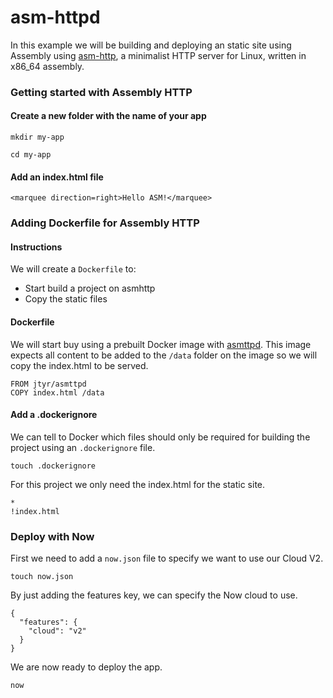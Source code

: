 # asm-httpd

In this example we will be building and deploying an static site using Assembly using [asm-http](https://github.com/jcalvinowens/asmhttpd), a minimalist HTTP server for Linux, written in x86_64 assembly.

### Getting started with Assembly HTTP

#### Create a new folder with the name of your app

```
mkdir my-app

cd my-app
```

#### Add an index.html file

```
<marquee direction=right>Hello ASM!</marquee>
```

### Adding Dockerfile for Assembly HTTP

#### Instructions

We will create a `Dockerfile` to:

- Start build a project on asmhttp
- Copy the static files

#### Dockerfile

We will start buy using a prebuilt Docker image with [asmttpd](https://hub.docker.com/r/jtyr/asmttpd/). This image expects all content to be added to the `/data` folder on the image so we will copy the index.html to be served.

```
FROM jtyr/asmttpd
COPY index.html /data
```

#### Add a .dockerignore

We can tell to Docker which files should only be required for building the project using an `.dockerignore` file.

```
touch .dockerignore
```

For this project we only need the index.html for the static site.

```
*
!index.html
```

### Deploy with Now

First we need to add a `now.json` file to specify we want to use our Cloud V2.

```
touch now.json
```

By just adding the features key, we can specify the Now cloud to use.

```
{
  "features": {
    "cloud": "v2"
  }
}
```

We are now ready to deploy the app.

`now`
